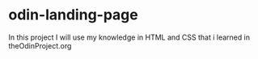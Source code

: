 # odin-landing-page
In this project I will use my knowledge in HTML and CSS that i learned in theOdinProject.org
